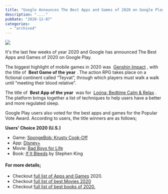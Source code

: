 ```yaml
---
title: "Google Announces The Best Apps and Games of 2020 on Google Play"
description: "...."
pubDate: "2020-12-07"
categories: 
  - "archived"
---
```


[![](/images/best-apps-games-2020-1606891970-300x169.jpg)](https://1.bp.blogspot.com/-6OXq6scJDgs/X84BPGwAppI/AAAAAAAAOVk/h5dNnrraI30nzmdw7WVASHbIzlY13LavQCLcBGAsYHQ/s715/best-apps-games-2020-1606891970.webp)

  

It's the last few weeks of year 2020 and Google has announced The Best Apps and Games of 2020 on Google Play.

The biggest highlight of mobile games in 2020 was  [Genshin Impact](https://play.google.com/store/apps/details?id=com.miHoYo.GenshinImpact) , with the title of  **Best Game of the year** . The action RPG takes place on a fictional continent called “Teyvat”, through which players must walk a walk until “meeting their blood relative”.

The title of  **Best App of the year**  was for  [Loóna: Bedtime Calm & Relax](https://play.google.com/store/apps/details?id=co.loona) . The platform brings together a list of techniques to help users have a better and more regulated sleep.

Google Play users also voted for the best apps and games for the Popular Vote Award. According to users, the title winners are as follows;

**Users’ Choice 2020 (U.S.)**

- Game: [SpongeBob: Krusty Cook-Off](https://play.google.com/store/apps/details?id=com.tiltingpoint.spongebob) 
- App: [Disney+](https://play.google.com/store/apps/details?id=com.disney.disneyplus) 
- Movie: [Bad Boys for Life](https://play.google.com/store/movies/details/Bad_Boys_for_Life?id=9X1BRAVlE2s.P) 
- Book: [If It Bleeds](https://play.google.com/store/books/details/Stephen_King_If_It_Bleeds?id=AWSzDwAAQBAJ) by Stephen King 

  

#### For more details;

- Checkout [full list of Apps and Games](https://play.google.com/store/apps/editorial_collection/promotion_topic_bestof2020_xfn_hub) 2020.
- Checkout [full list of best Movies 2020](https://play.google.com/store/movies/editorial_collection/promotion_topic_bestof2020_movies_hub)
- Checkout [full list of best books of 2020.](https://play.google.com/store/books/editorial_collection/promotion_topic_bestof2020_books_hub)
